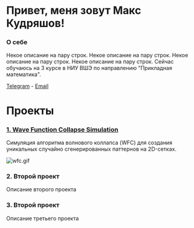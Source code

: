 <!-- ![](header.png) -->

<!--
**kudrmax/kudrmax** is a ✨ _special_ ✨ repository because its `README.md` (this file) appears on your GitHub profile.

Here are some ideas to get you started:

- 🔭 I’m currently working on ...
- 🌱 I’m currently learning ...
- 👯 I’m looking to collaborate on ...
- 🤔 I’m looking for help with ...
- 💬 Ask me about ...
- 📫 How to reach me: ...
- 😄 Pronouns: ...
- ⚡ Fun fact: ...
-->

# Привет, меня зовут Макс Кудряшов!


### О себе

Некое описание на пару строк. Некое описание на пару строк. Некое описание на пару строк. Некое описание на пару строк.
Сейчас обучаюсь на 3 курсе в НИУ ВШЭ по направлению "Прикладная математика".

[Telegram](t.me/kudrmax) - [Email]()

# Проекты

### [1. Wave Function Collapse Simulation](https://github.com/kudrmax/wfc)

Симуляция алгоритма волнового коллапса (WFC) для создания уникальных случайно сгенерированных паттернов на 2D-сетках.

![wfc.gif](images%2Fwfc%2Fwfc.gif)

### 2. Второй проект

Описание второго проекта

### 3. Второй проект

Описание третьего проекта
